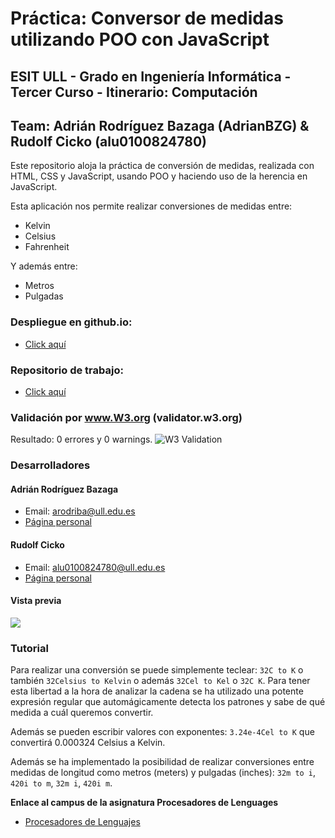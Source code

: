 # Práctica: Conversor de medidas utilizando POO con JavaScript
## ESIT ULL - Grado en Ingeniería Informática - Tercer Curso - Itinerario: Computación
## Team: Adrián Rodríguez Bazaga (AdrianBZG) & Rudolf Cicko (alu0100824780)

Este repositorio aloja la práctica de conversión de medidas, realizada con HTML, CSS y JavaScript, usando POO y haciendo uso de la herencia en JavaScript.

Esta aplicación nos permite realizar conversiones de medidas entre:
* Kelvin
* Celsius
* Fahrenheit

Y además entre:
* Metros
* Pulgadas


### Despliegue en github.io:
* [Click aquí](http://adrianbzg.github.io/PL_ObjectOrientedProgramming-in-JS/)

### Repositorio de trabajo:
* [Click aquí](https://github.com/AdrianBZG/PL_ObjectOrientedProgramming-in-JS)

### Validación por www.W3.org (validator.w3.org)
Resultado: 0 errores y 0 warnings.
![W3 Validation](http://i.imgur.com/hqHRNup.png?1 "W3 Validation")

### Desarrolladores

#### Adrián Rodríguez Bazaga
  - Email: arodriba@ull.edu.es
  - [Página personal](http://adrianbzg.github.io)

#### Rudolf Cicko
  - Email: alu0100824780@ull.edu.es
  - [Página personal](http://alu0100824780.github.io)

#### Vista previa ####

![](http://i.imgur.com/SdCLHfK.png?1)

### Tutorial ###
Para realizar una conversión se puede simplemente teclear: `32C to K` o también `32Celsius to Kelvin` o además `32Cel to Kel` o `32C K`. Para tener esta libertad a la hora de analizar la cadena se ha utilizado una potente expresión regular que automágicamente detecta los patrones y sabe de qué medida a cuál queremos convertir.

Además se pueden escribir valores con exponentes: `3.24e-4Cel to K` que convertirá 0.000324 Celsius a Kelvin.

Además se ha implementado la posibilidad de realizar conversiones entre medidas de longitud como metros (meters) y pulgadas (inches): `32m to i`, `420i to m`, `32m i`, `420i m`.


**Enlace al campus de la asignatura Procesadores de Lenguages**

* [Procesadores de Lenguajes](https://campusvirtual.ull.es/1516/course/view.php?id=178)
